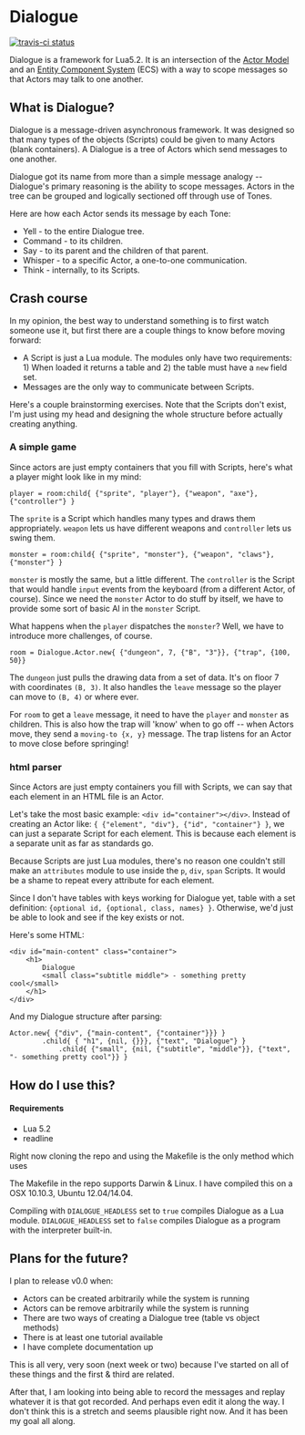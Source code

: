 # Dialogue

[![travis-ci status](https://travis-ci.org/rlt3/Dialogue.svg?branch=master)](https://travis-ci.org/rlt3/Dialogue/builds)

Dialogue is a framework for Lua5.2. It is an intersection of the 
[Actor Model](https://en.wikipedia.org/wiki/Actor_model) and an 
[Entity Component System](https://en.wikipedia.org/wiki/Entity_component_system) 
(ECS) with a way to scope messages so that Actors may talk to one another.

## What is Dialogue?

Dialogue is a message-driven asynchronous framework. It was designed so that
many types of the objects (Scripts) could be given to many Actors (blank 
containers). A Dialogue is a tree of Actors which send messages to one another.

Dialogue got its name from more than a simple message analogy -- Dialogue's
primary reasoning is the ability to scope messages. Actors in the tree can be
grouped and logically sectioned off through use of Tones. 

Here are how each Actor sends its message by each Tone:

* Yell - to the entire Dialogue tree.
* Command - to its children.
* Say - to its parent and the children of that parent.
* Whisper - to a specific Actor, a one-to-one communication.
* Think - internally, to its Scripts.

## Crash course

In my opinion, the best way to understand something is to first watch someone
use it, but first there are a couple things to know before moving forward:

* A Script is just a Lua module. The modules only have two requirements: 1) When loaded it returns a table and 2) the table must have a `new` field set.
* Messages are the only way to communicate between Scripts. 

Here's a couple brainstorming exercises. Note that the Scripts don't exist, I'm
just using my head and designing the whole structure before actually creating
anything.

### A simple game

Since actors are just empty containers that you fill with Scripts, here's what
a player might look like in my mind:

    player = room:child{ {"sprite", "player"}, {"weapon", "axe"}, {"controller"} }

The `sprite` is a Script which handles many types and draws them appropriately.
`weapon` lets us have different weapons and `controller` lets us swing them.

    monster = room:child{ {"sprite", "monster"}, {"weapon", "claws"}, {"monster"} }

`monster` is mostly the same, but a little different. The `controller` is the
Script that would handle `input` events from the keyboard (from a different
Actor, of course). Since we need the `monster` Actor to do stuff by itself, we
have to provide some sort of basic AI in the `monster` Script.

What happens when the `player` dispatches the `monster`? Well, we have to 
introduce more challenges, of course.

    room = Dialogue.Actor.new{ {"dungeon", 7, {"B", "3"}}, {"trap", {100, 50}}

The `dungeon` just pulls the drawing data from a set of data. It's on floor 7
with coordinates `(B, 3)`. It also handles the `leave` message so the player can
move to `(B, 4)` or where ever.

For `room` to get a `leave` message, it need to have the `player` and `monster`
as children. This is also how the trap will 'know' when to go off -- when 
Actors move, they send a `moving-to {x, y}` message. The trap listens for an
Actor to move close before springing!

### html parser

Since Actors are just empty containers you fill with Scripts, we can say that
each element in an HTML file is an Actor. 

Let's take the most basic example: `<div id="container"></div>`. Instead of
creating an Actor like: `{ {"element", "div"}, {"id", "container"} }`, we can
just a separate Script for each element.  This is because each element is
a separate unit as far as standards go.

Because Scripts are just Lua modules, there's no reason one couldn't still make
an `attributes` module to use inside the `p`, `div`, `span` Scripts. It would 
be a shame to repeat every attribute for each element. 

Since I don't have tables with keys working for Dialogue yet, table with a set
definition: `{optional id, {optional, class, names} }`. Otherwise, we'd just be
able to look and see if the key exists or not.

Here's some HTML:

    <div id="main-content" class="container">
        <h1> 
            Dialogue
            <small class="subtitle middle"> - something pretty cool</small>
        </h1>
    </div>

And my Dialogue structure after parsing:

    Actor.new{ {"div", {"main-content", {"container"}}} }
            .child{ { "h1", {nil, {}}}, {"text", "Dialogue"} }
                .child{ {"small", {nil, {"subtitle", "middle"}}, {"text", "- something pretty cool"}} }

## How do I use this?

#### Requirements

* Lua 5.2
* readline

Right now cloning the repo and using the Makefile is the only method which 
uses 

The Makefile in the repo supports Darwin & Linux. I have compiled this on a OSX
10.10.3, Ubuntu 12.04/14.04.

Compiling with `DIALOGUE_HEADLESS` set to `true` compiles Dialogue as a Lua
module. `DIALOGUE_HEADLESS` set to `false` compiles Dialogue as a program with
the interpreter built-in.

## Plans for the future?

I plan to release v0.0 when:

* Actors can be created arbitrarily while the system is running
* Actors can be remove arbitrarily while the system is running
* There are two ways of creating a Dialogue tree (table vs object methods)
* There is at least one tutorial available
* I have complete documentation up

This is all very, very soon (next week or two) because I've started on all of
these things and the first & third are related.

After that, I am looking into being able to record the messages and replay
whatever it is that got recorded. And perhaps even edit it along the way. I
don't think this is a stretch and seems plausible right now. And it has been
my goal all along.
